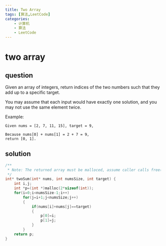 ```yaml
---
title: Two Array
tags: [算法,LeetCode]
categories: 
	- 计算机
    - 算法
    - LeetCode
---
```

# two array
## question
Given an array of integers, return indices of the two numbers such that they add up to a specific target.

You may assume that each input would have exactly one solution, and you may not use the same element twice.

Example:
```
Given nums = [2, 7, 11, 15], target = 9,

Because nums[0] + nums[1] = 2 + 7 = 9,
return [0, 1].
```

## solution
```c
/**
 * Note: The returned array must be malloced, assume caller calls free().
 */
int* twoSum(int* nums, int numsSize, int target) {
    int i,j;
    int *p=(int *)malloc(2*sizeof(int));
    for(i=0;i<numsSize-1;i++)
        for(j=i+1;j<numsSize;j++)
        {
            if(nums[i]+nums[j]==target)
            {
                p[0]=i;
                p[1]=j;
            }
        }
    return p;
}
```